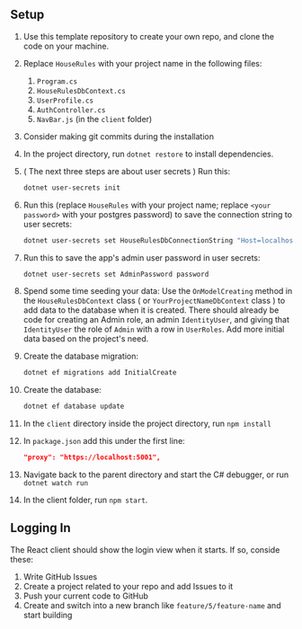 ## Setup
1. Use this template repository to create your own repo, and clone the code on your machine.
1. Replace `HouseRules` with your project name in the following files:
    1.  `Program.cs`
    1.  `HouseRulesDbContext.cs`
    1.  `UserProfile.cs`
    1.  `AuthController.cs`
    1.  `NavBar.js` (in the `client` folder)

1. Consider making git commits during the installation 
1. In the project directory, run `dotnet restore` to install dependencies.
1. ( The next three steps are about user secrets ) Run this: 
    ``` bash
    dotnet user-secrets init
    ```
1. Run this (replace `HouseRules` with your project name; replace `<your password>` with your postgres password) to save the connection string to user secrets:
    ``` bash
    dotnet user-secrets set HouseRulesDbConnectionString "Host=localhost;Port=5432;Username=postgres;Password=<your password>;Database=HouseRules"
    ```
1. Run this to save the app's admin user password in user secrets:
    ``` bash
    dotnet user-secrets set AdminPassword password
    ```
1. Spend some time seeding your data: Use the `OnModelCreating` method in the `HouseRulesDbContext` class ( or `YourProjectNameDbContext` class ) to add data to the database when it is created. There should already be code for creating an Admin role, an admin `IdentityUser`, and giving that `IdentityUser` the role of `Admin` with a row in `UserRoles`. Add more initial data based on the project's need.
1. Create the database migration:
    ``` bash 
    dotnet ef migrations add InitialCreate
    ```
1. Create the database:
    ``` bash
    dotnet ef database update
    ```
1. In the `client` directory inside the project directory, run `npm install`
1. In `package.json` add this under the first line:
    ```json
    "proxy": "https://localhost:5001",
    ```
1. Navigate back to the parent directory and start the C# debugger, or run `dotnet watch run`
1. In the client folder, run `npm start`. 

## Logging In
The React client should show the login view when it starts. If so, conside these: 
1. Write GitHub Issues
1. Create a project related to your repo and add Issues to it
1. Push your current code to GitHub
1. Create and switch into a new branch like `feature/5/feature-name` and start building